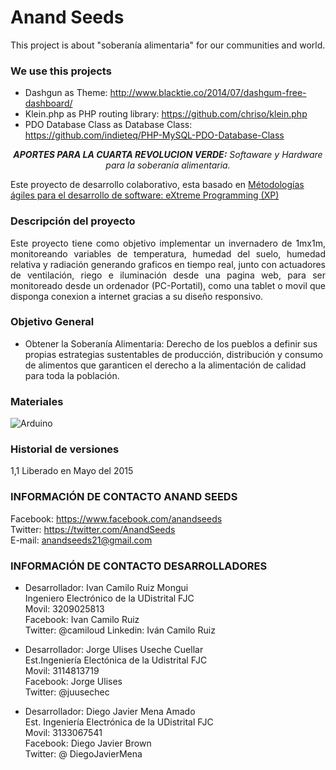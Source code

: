 # Anand Seeds
This project is about "soberanía alimentaria" for our communities and world.
### We use this projects ###
* Dashgun as Theme:
http://www.blacktie.co/2014/07/dashgum-free-dashboard/
* Klein.php as PHP routing library:
https://github.com/chriso/klein.php
* PDO Database Class as Database Class:
https://github.com/indieteq/PHP-MySQL-PDO-Database-Class

<p align="center"><em><strong>APORTES PARA LA CUARTA REVOLUCION VERDE:</strong> Softaware y Hardware para la soberanía alimentaria.</em></p>

Este proyecto de desarrollo colaborativo, esta basado en [Métodologías ágiles para el desarrollo de software: eXtreme Programming (XP)](http://www.cyta.com.ar/ta0502/v5n2a1.htm)

### Descripción del proyecto ###

<p align="justify"> Este proyecto tiene como objetivo implementar un invernadero de 1mx1m, monitoreando variables de temperatura, humedad del suelo, humedad relativa y radiación generando graficos en tiempo real, junto con actuadores de ventilación, riego e iluminación desde una pagina web, para ser monitoreado desde un ordenador (PC-Portatil), como una tablet o movil que disponga conexion a internet gracias a su diseño responsivo.</p>

### Objetivo General ###

* Obtener la Soberanía Alimentaria: Derecho de los pueblos a definir sus propias estrategias sustentables de producción, distribución y consumo de alimentos que garanticen el derecho a la alimentación de calidad para toda la población.

### Materiales ###
![Arduino](http://arduino-info.wikispaces.com/file/view/Mega2560_R3_Label-small-v2%20(2).png/471429496/800x526/Mega2560_R3_Label-small-v2%20(2).png "Arduino Mega")


### Historial de versiones ###

1,1 Liberado en Mayo del 2015


### INFORMACIÓN DE CONTACTO ANAND SEEDS ###
Facebook: https://www.facebook.com/anandseeds  
Twitter: https://twitter.com/AnandSeeds  
E-mail: anandseeds21@gmail.com  


### INFORMACIÓN DE CONTACTO DESARROLLADORES ###

* Desarrollador: Ivan Camilo Ruiz Mongui  
Ingeniero Electrónico de la UDistrital FJC  
Movil: 3209025813  
Facebook: Ivan Camilo Ruiz  
Twitter: @camiloud Linkedin: Iván Camilo Ruiz  

* Desarrollador: Jorge Ulises Useche Cuellar  
Est.Ingeniería Electónica de la Udistrital FJC  
Movil: 3114813719  
Facebook: Jorge Ulises  
Twitter: @juusechec  

* Desarrollador: Diego Javier Mena Amado  
Est. Ingeniería Electrónica de la UDistrital FJC  
Movil: 3133067541  
Facebook: Diego Javier Brown  
Twitter: @ DiegoJavierMena  
